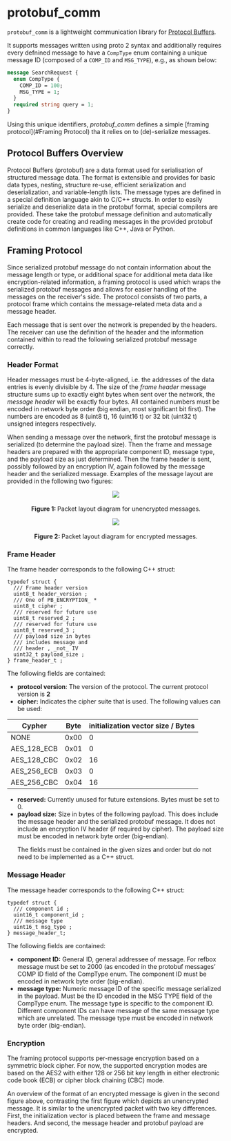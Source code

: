 # protobuf_comm

`protobuf_comm` is a lightweight communication library for [Protocol Buffers](https://protobuf.dev/).

It supports messages written using proto 2 syntax and additionally requires every defnined message to have a `CompType` enum containing a unique message ID (composed of a `COMP_ID` and `MSG_TYPE`), e.g., as shown below:

```proto
message SearchRequest {
  enum CompType {
    COMP_ID = 100;
    MSG_TYPE = 1;
  }
  required string query = 1;
}

```

Using this unique identifiers, _protobuf_comm_ defines a simple [framing protocol](#Framing Protocol) tha it relies on to (de)-serialize messages.

## Protocol Buffers Overview 
Protocol Buffers (protobuf) are a data format used for serialisation of structured message data. 
The format is extensible and provides for basic data types, nesting, structure re-use, efficient serialization and deserialization, and variable-length lists.
The message types are defined in a special definition language akin to C/C++ structs.
In order to easily serialize and deserialize data in the protobuf format, special compilers are provided.
These take the protobuf message definition and automatically create code for creating and reading messages in the provided protobuf definitions in common languages like C++, Java or Python.

## Framing Protocol
Since serialized protobuf message do not contain information about the message length or type, or additional space for additional meta data like encryption-related information, a framing protocol is used which wraps the serialized protobuf messages and allows for easier handling of the messages on the receiver's side. The protocol consists of two parts, a protocol frame which contains the message-related meta data and a message header. 

Each message that is sent over the network is prepended by the headers. The receiver can use the definition of the header and the information contained within to read the following serialized protobuf message correctly. 

### Header Format
Header messages must be 4-byte-aligned, i.e. the addresses of the data entries is evenly divisible by 4.
The size of the _frame header_ message structure sums up to exactly eight bytes when sent over the network, the _message header_ will be exactly four bytes. All contained numbers must be encoded in network byte order (big endian, most significant bit first). The numbers are encoded as 8 (uint8 t), 16 (uint16 t) or 32 bit (uint32 t) unsigned integers respectively.

When sending a message over the network, first the protobuf message is serialized (to determine the payload size). Then the frame and message headers are prepared with the appropriate component ID, message type, and the payload size as just determined. Then the frame header is sent, possibly followed by an encryption IV, again followed by the message header and the serialized message. Examples of the message layout are provided in the following two figures:

<p align="center">
  <img src="https://raw.githubusercontent.com/fawkesrobotics/protobuf_comm/images/protobuf_message_unencrypted.png">
  <br><br>
  <b>Figure 1: </b> Packet layout diagram for unencrypted messages.
</p>

<p align="center">
  <img src="https://raw.githubusercontent.com/fawkesrobotics/protobuf_comm/images/protobuf_message_encrypted.png">
  <br><br>
  <b>Figure 2: </b> Packet layout diagram for encrypted messages.
</p>

### Frame Header

The frame header corresponds to the following C++ struct:
```
typedef struct {
  /// Frame header version
  uint8_t header_version ;
  /// One of PB_ENCRYPTION_ *
  uint8_t cipher ;
  /// reserved for future use
  uint8_t reserved_2 ;
  /// reserved for future use
  uint8_t reserved_3 ;
  /// payload size in bytes
  /// includes message and
  /// header , _not_ IV
  uint32_t payload_size ;
} frame_header_t ;
```

The following fields are contained:
- **protocol version**: The version of the protocol. The current protocol version is **2**
- **cipher:** Indicates the cipher suite that is used. The following values can be used: 

| Cypher | Byte | initialization vector size / Bytes |
| --- | --- | --- |
| NONE | 0x00 | 0 |
| AES_128_ECB | 0x01 | 0 |
| AES_128_CBC | 0x02 | 16 |
| AES_256_ECB | 0x03 | 0 |
| AES_256_CBC | 0x04 | 16 |

- **reserved:** Currently unused for future extensions. Bytes must be set to 0.
- **payload size:** Size in bytes of the following payload. This does include the message header and the serialized protobuf message. It does not include an encryption IV header (if required by cipher). The payload size must be encoded in network byte order (big-endian). </p>
The fields must be contained in the given sizes and order but do not need to be implemented as a C++ struct. 

### Message Header

The message header corresponds to the following C++ struct:
```
typedef struct {
  /// component id ;
  uint16_t component_id ;
  /// message type
  uint16_t msg_type ;
} message_header_t;
```
The following fields are contained: 
- **component ID:** General ID, general addressee of message. For refbox message must be set to 2000 (as encoded in the protobuf messages’ COMP ID field of the CompType enum. The component ID must be encoded in network byte order (big-endian).
- **message type:** Numeric message ID of the specific message serialized in the payload. Must be the ID encoded in the MSG TYPE field of the CompType enum. The message type is specific to the component ID. Different component IDs can have message of the same message type which are unrelated. The message type must be encoded in network byte order (big-endian).

### Encryption
The framing protocol supports per-message encryption based on a symmetric block cipher. For now, the supported encryption modes are based on the AES2 with either 128 or 256 bit key length in either electronic code book (ECB) or cipher block chaining (CBC) mode.

An overview of the format of an encrypted message is given in the second figure above, contrasting the first figure which depicts an unencrypted message. It is similar to the unencrypted packet with two key differences. First, the initialization vector is placed between the frame and message headers. And second, the message header and protobuf payload are encrypted.
